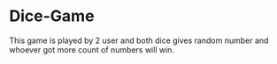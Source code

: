 # Dice-Game
This game is played by 2 user and both dice gives random number and whoever got more count of numbers will win.
